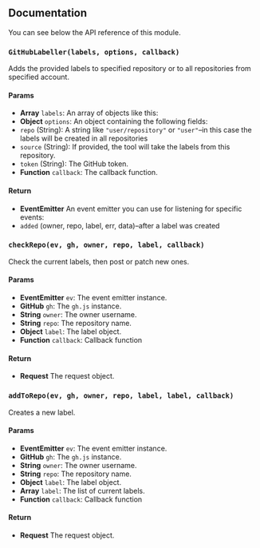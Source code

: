 ## Documentation

You can see below the API reference of this module.

### `GitHubLabeller(labels, options, callback)`
Adds the provided labels to specified repository or to all repositories from
specified account.

#### Params

- **Array** `labels`: An array of objects like this:
- **Object** `options`: An object containing the following fields:
 - `repo` (String): A string like `"user/repository"` or `"user"`–in this case
   the labels will be created in all repositories
 - `source` (String): If provided, the tool will take the labels from this repository.
 - `token` (String): The GitHub token.
- **Function** `callback`: The callback function.

#### Return
- **EventEmitter** An event emitter you can use for listening for specific events:
 - `added` (owner, repo, label, err, data)–after a label was created

### `checkRepo(ev, gh, owner, repo, label, callback)`
Check the current labels, then post or patch new ones.

#### Params

- **EventEmitter** `ev`: The event emitter instance.
- **GitHub** `gh`: The `gh.js` instance.
- **String** `owner`: The owner username.
- **String** `repo`: The repository name.
- **Object** `label`: The label object.
- **Function** `callback`: Callback function

#### Return
- **Request** The request object.

### `addToRepo(ev, gh, owner, repo, label, label, callback)`
Creates a new label.

#### Params

- **EventEmitter** `ev`: The event emitter instance.
- **GitHub** `gh`: The `gh.js` instance.
- **String** `owner`: The owner username.
- **String** `repo`: The repository name.
- **Object** `label`: The label object.
- **Array** `label`: The list of current labels.
- **Function** `callback`: Callback function

#### Return
- **Request** The request object.

